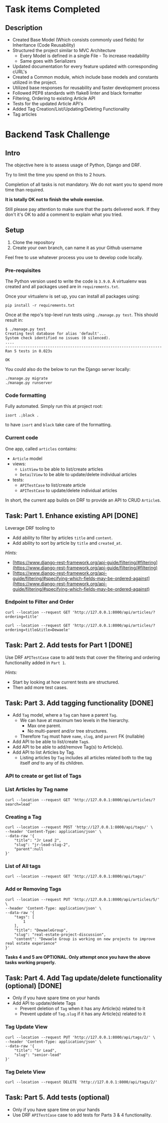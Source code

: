 # Task items Completed
## Description
- Created Base Model (Which consists commonly used fields) for Inheritance (Code Reusability)
- Structured the project similar to MVC Architecture
  - Every Model is defined in a single File - To increase readability
  - Same goes with Serializers
- Updated documentation for every feature updated with corresponding cURL's
- Created a Common module, which include base models and constants utilized in the project.
- Utilized base responses for reusability and faster development process
- Followed PEP8 standards with flake8 linter and black formatter
- Filtering, Ordering to existing Article API
- Tests for the updated Article API's
- Added Tag Creation/List/Updating/Deleting Functionality
- Tag articles


# Backend Task Challenge

## Intro

The objective here is to assess usage of Python, Django and DRF.

Try to limit the time you spend on this to 2 hours.

Completion of all tasks is not mandatory. We do not want you to spend more time than required.

**It is totally OK not to finish the whole exercise.**

Still please pay attention to make sure that the parts delivered work. If they don't it's OK to add a comment to explain what you tried.

## Setup

1. Clone the repository
2. Create your own branch, can name it as your Github username

Feel free to use whatever process you use to develop code locally.

### Pre-requisites

The Python version used to write the code is `3.9.0`. A virtualenv was created and all packages used are in `requirements.txt`.

Once your virtualenv is set up, you can install all packages using:

```
pip install -r requirements.txt
```

Once at the repo's top-level run tests using `./manage.py test`. This should result in:

```
$ ./manage.py test                      
Creating test database for alias 'default'...
System check identified no issues (0 silenced).
....
----------------------------------------------------------------------
Ran 5 tests in 0.023s

OK
```

You could also do the below to run the Django server locally:

```
./manage.py migrate
./manage.py runserver
```

### Code formatting

Fully automated. Simply run this at project root:

```
isort .;black .
```

to have `isort` and `black` take care of the formatting.

### Current code

One app, called `articles` contains:

* `Article` model
* views:
  * `ListView` to be able to list/create articles
  * `DetailView` to be able to update/delete individual articles
* tests:
  * `APITestCase` to list/create article
  * `APITestCase` to update/delete individual articles

In short, the current app builds on DRF to provide an API to CRUD `Article`s.

## Task: Part 1. Enhance existing API [DONE]

Leverage DRF tooling to

* Add ability to filter by articles `title` and `content`.
* Add ability to sort by article by `title` and `created_at`.

*Hints:*

* [https://www.django-rest-framework.org/api-guide/filtering/#filtering](https://www.django-rest-framework.org/api-guide/filtering/#filtering)
* [https://www.django-rest-framework.org/api-guide/filtering/#specifying-which-fields-may-be-ordered-against](https://www.django-rest-framework.org/api-guide/filtering/#specifying-which-fields-may-be-ordered-against)

### Endpoint to Filter and Order

```
curl --location --request GET 'http://127.0.0.1:8000/api/articles/?ordering=title'

curl --location --request GET 'http://127.0.0.1:8000/api/articles/?ordering=title&title=Dewaele'
```

## Task: Part 2. Add tests for Part 1 [DONE]

Use DRF `APITestCase` case to add tests that cover the filtering and ordering functionality added in `Part 1`.

*Hints:*

* Start by looking at how current tests are structured.
* Then add more test cases.

## Task: Part 3. Add tagging functionality [DONE]

* Add `Tag` model, where a `Tag` can have a parent `Tag`.
  * We can have at maximum two levels in the hierarchy. 
    * Max one parent.
    * No multi-parent and/or tree structures.
  * Therefore `Tag` must have `name`, `slug`, and `parent` FK (nullable)
* Add API to be able to list/create `Tag`s.
* Add API to be able to add/remove Tag(s) to Article(s).
* Add API to list Articles by Tag.
  * Listing articles by `Tag` includes all articles related both to the tag itself *and* to any of its children.

### API to create or get list of Tags

### List Articles by Tag name
```
curl --location --request GET 'http://127.0.0.1:8000/api/articles/?search=lead'
```

### Creating a Tag
```
curl --location --request POST 'http://127.0.0.1:8000/api/tags/' \
--header 'Content-Type: application/json' \
--data-raw '{
    "title": "Jr Lead 2",
    "slug": "jr-lead-slug-2",
    "parent":null
}'
```
### List of All tags
```
curl --location --request GET 'http://127.0.0.1:8000/api/tags/'
```

### Add or Removing Tags

```
curl --location --request PUT 'http://127.0.0.1:8000/api/articles/5/' \
--header 'Content-Type: application/json' \
--data-raw '{
    "tags": [
        1
    ],
    "title": "DewaeleGroup",
    "slug": "real-estate-project-discussion",
    "content": "Dewaele Group is working on new projects to improve real estate experience"
}'
```

**Tasks 4 and 5 are OPTIONAL. Only attempt once you have the above tasks working properly.**

## Task: Part 4. Add Tag update/delete functionality (optional) [DONE]

* Only if you have spare time on your hands
* Add API to update/delete Tags
  * Prevent deletion of `Tag` when it has any Article(s) related to it
  * Prevent update of `Tag.slug` if it has any Article(s) related to it

### Tag Update View
```
curl --location --request PUT 'http://127.0.0.1:8000/api/tags/2/' \
--header 'Content-Type: application/json' \
--data-raw '{
    "title": "Sr Lead",
    "slug": "senior-lead"
}'
```

### Tag Delete View
```
curl --location --request DELETE 'http://127.0.0.1:8000/api/tags/2/'
```

## Task: Part 5. Add tests (optional)

* Only if you have spare time on your hands
* Use DRF `APITestCase` case to add tests for Parts 3 & 4 functionality.
